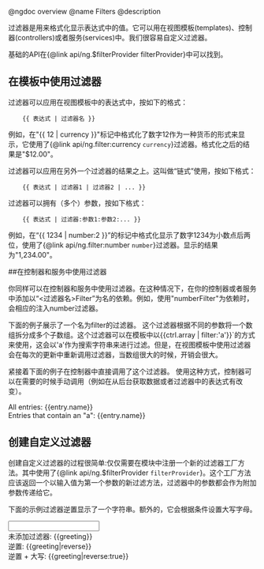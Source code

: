 @ngdoc overview
@name Filters
@description

过滤器是用来格式化显示表达式中的值。它可以用在视图模板(templates)、控制器(controllers)或者服务(services)中。我们很容易自定义过滤器。

基础的API在{@link api/ng.$filterProvider filterProvider}中可以找到。

## 在模板中使用过滤器

过滤器可以应用在视图模板中的表达式中，按如下的格式：

        {{ 表达式 | 过滤器名 }}

例如，在"{{ 12 | currency }}"标记中格式化了数字12作为一种货币的形式来显示，它使用了{@link api/ng.filter:currency `currency`}过滤器。格式化之后的结果是"$12.00"。


过滤器可以应用在另外一个过滤器的结果之上。这叫做“链式”使用，按如下格式：

        {{ 表达式 | 过滤器1 | 过滤器2 | ... }}

过滤器可以拥有（多个）参数，按如下格式：

        {{ 表达式 | 过滤器:参数1:参数2:... }}

例如，在“{{ 1234 | number:2 }}”的标记中格式化显示了数字1234为小数点后两位，使用了{@link api/ng.filter:number `number`}过滤器。显示的结果为"1,234.00"。

##在控制器和服务中使用过滤器

你同样可以在控制器和服务中使用过滤器。在这种情况下，在你的控制器或者服务中添加以“<过滤器名>Filter”为名的依赖。例如，使用"numberFilter"为依赖时，会相应的注入number过滤器。

下面的例子展示了一个名为filter的过滤器。
这个过滤器根据不同的参数将一个数组拆分成多个子数组。这个过滤器可以在模板中以{{ctrl.array | filter:'a'}}`的方式来使用，这会以'a'作为搜索字符串来进行过滤。但是，在视图模板中使用过滤器会在每次的更新中重新调用过滤器，当数组很大的时候，开销会很大。

紧接着下面的例子在控制器中直接调用了这个过滤器。
使用这种方式，控制器可以在需要的时候手动调用（例如在从后台获取数据或者过滤器中的表达式有改变）。

<div module="FilterInControllerModule">
<div>
<script>
  angular.module('FilterInControllerModule', []).
    controller('FilterController', ['filterFilter', function(filterFilter) {
      this.array = [
        {name: 'asnowwolf'},
        {name: 'why520crazy'},
        {name: 'joe'},
        {name: 'ckken'},
        {name: 'lightma'},
        {name: 'FrankyYang'}
      ];
      this.filteredArray = filterFilter(this.array, 'a');
    }]);
</script>

<div ng-controller="FilterController as ctrl">
  <div>
    All entries:
    <span ng-repeat="entry in ctrl.array">{{entry.name}} </span>
  </div>
  <div>
    Entries that contain an "a":
    <span ng-repeat="entry in ctrl.filteredArray">{{entry.name}} </span>
  </div>
</div>
</div>
</div>



## 创建自定义过滤器

创建自定义过滤器的过程很简单:仅仅需要在模块中注册一个新的过滤器工厂方法。其中使用了{@link api/ng.$filterProvider `filterProvider`}。这个工厂方法应该返回一个以输入值为第一个参数的新过滤方法，过滤器中的参数都会作为附加参数传递给它。

下面的示例过滤器逆置显示了一个字符串。额外的，它会根据条件设置大写字母。

<div module="MyReverseModule">
<div>
<script>
  angular.module('MyReverseModule', []).
    filter('reverse', function() {
      return function(input, uppercase) {
        var out = "";
        for (var i = 0; i < input.length; i++) {
          out = input.charAt(i) + out;
        }
        // conditional based on optional argument
        if (uppercase) {
          out = out.toUpperCase();
        }
        return out;
      }
    });

  function Ctrl($scope) {
    $scope.greeting = 'hello';
  }
</script>

<div ng-controller="Ctrl">
  <input ng-model="greeting" type="greeting"><br>
  未添加过滤器: {{greeting}}<br>
  逆置: {{greeting|reverse}}<br>
  逆置 + 大写: {{greeting|reverse:true}}<br>
</div>
</div>
</div>
